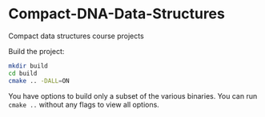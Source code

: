 # Compact-DNA-Data-Structures

Compact data structures course projects

Build the project:

```sh
mkdir build
cd build
cmake .. -DALL=ON
```

You have options to build only a subset of the various binaries. You can run
`cmake ..` without any flags to view all options.
